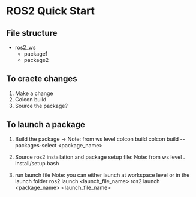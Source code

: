 # ROS2 Quick Start

## File structure

- ros2_ws
   - package1
   - package2


## To craete changes
1. Make a change
2. Colcon build
3. Source the package?

## To launch a package

1. Build the package -> 
Note: from ws level
colcon build
colcon build --packages-select <package_name>

2. Source ros2 installation and package setup file:
Note: from ws level
. install/setup.bash

3. run launch file
Note: you can either launch at workspace level or in the launch folder
ros2 launch <launch_file_name>
ros2 launch <package_name> <launch_file_name>
